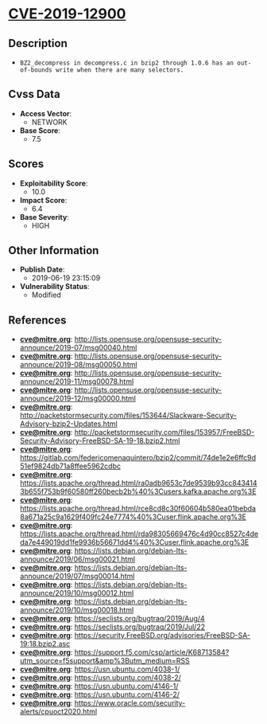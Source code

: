 
# [CVE-2019-12900](http://lists.opensuse.org/opensuse-security-announce/2019-07/msg00040.html)

## Description

- `BZ2_decompress in decompress.c in bzip2 through 1.0.6 has an out-of-bounds write when there are many selectors.`

## Cvss Data

- **Access Vector**:
  - NETWORK
- **Base Score**:
  - 7.5

## Scores

- **Exploitability Score**:
  - 10.0
- **Impact Score**:
  - 6.4
- **Base Severity**:
  - HIGH

## Other Information

- **Publish Date**:
  - 2019-06-19 23:15:09
- **Vulnerability Status**:
  - Modified

## References

- **cve@mitre.org**: http://lists.opensuse.org/opensuse-security-announce/2019-07/msg00040.html
- **cve@mitre.org**: http://lists.opensuse.org/opensuse-security-announce/2019-08/msg00050.html
- **cve@mitre.org**: http://lists.opensuse.org/opensuse-security-announce/2019-11/msg00078.html
- **cve@mitre.org**: http://lists.opensuse.org/opensuse-security-announce/2019-12/msg00000.html
- **cve@mitre.org**: http://packetstormsecurity.com/files/153644/Slackware-Security-Advisory-bzip2-Updates.html
- **cve@mitre.org**: http://packetstormsecurity.com/files/153957/FreeBSD-Security-Advisory-FreeBSD-SA-19-18.bzip2.html
- **cve@mitre.org**: https://gitlab.com/federicomenaquintero/bzip2/commit/74de1e2e6ffc9d51ef9824db71a8ffee5962cdbc
- **cve@mitre.org**: https://lists.apache.org/thread.html/ra0adb9653c7de9539b93cc8434143b655f753b9f60580ff260becb2b%40%3Cusers.kafka.apache.org%3E
- **cve@mitre.org**: https://lists.apache.org/thread.html/rce8cd8c30f60604b580ea01bebda8a671a25c9a1629f409fc24e7774%40%3Cuser.flink.apache.org%3E
- **cve@mitre.org**: https://lists.apache.org/thread.html/rda98305669476c4d90cc8527c4deda7e449019dd1fe9936b56671dd4%40%3Cuser.flink.apache.org%3E
- **cve@mitre.org**: https://lists.debian.org/debian-lts-announce/2019/06/msg00021.html
- **cve@mitre.org**: https://lists.debian.org/debian-lts-announce/2019/07/msg00014.html
- **cve@mitre.org**: https://lists.debian.org/debian-lts-announce/2019/10/msg00012.html
- **cve@mitre.org**: https://lists.debian.org/debian-lts-announce/2019/10/msg00018.html
- **cve@mitre.org**: https://seclists.org/bugtraq/2019/Aug/4
- **cve@mitre.org**: https://seclists.org/bugtraq/2019/Jul/22
- **cve@mitre.org**: https://security.FreeBSD.org/advisories/FreeBSD-SA-19:18.bzip2.asc
- **cve@mitre.org**: https://support.f5.com/csp/article/K68713584?utm_source=f5support&amp%3Butm_medium=RSS
- **cve@mitre.org**: https://usn.ubuntu.com/4038-1/
- **cve@mitre.org**: https://usn.ubuntu.com/4038-2/
- **cve@mitre.org**: https://usn.ubuntu.com/4146-1/
- **cve@mitre.org**: https://usn.ubuntu.com/4146-2/
- **cve@mitre.org**: https://www.oracle.com/security-alerts/cpuoct2020.html
